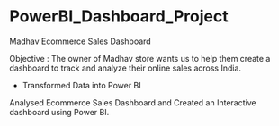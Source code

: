 # PowerBI_Dashboard_Project
Madhav Ecommerce Sales Dashboard

Objective : 
The owner of Madhav store wants us to help them create a dashboard to track and analyze their online sales across India.

- Transformed Data into Power BI

Analysed Ecommerce Sales Dashboard and Created an Interactive dashboard using Power BI.

